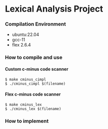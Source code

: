 # Lexical Analysis Project

### Compilation Environment

- ubuntu:22.04
- gcc-11
- flex 2.6.4

### How to compile and use

#### Custom c-minus code scanner
    $ make cminus_cimpl
    $ ./cminus_cimpl $(filename)

#### Flex c-minus code scanner
    $ make cminus_lex
    $ ./cminus_lex $(filename)

### How to implement

